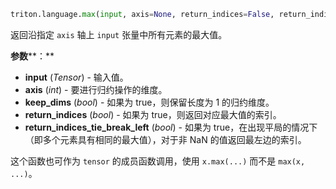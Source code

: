 ```python
triton.language.max(input, axis=None, return_indices=False, return_indices_tie_break_left=True, keep_dims=False)
```


返回沿指定 `axis` 轴上 `input` 张量中所有元素的最大值。 


**参数****：**

* **input** (*Tensor*) - 输入值。
* **axis** (*int*) - 要进行归约操作的维度。
* **keep_dims** (*bool*) - 如果为 true，则保留长度为 1 的归约维度。
* **return_indices** (*bool*) - 如果为 true，则返回对应最大值的索引。
* **return_indices_tie_break_left** (*bool*) - 如果为 true，在出现平局的情况下（即多个元素具有相同的最大值），对于非 NaN 的值返回最左边的索引。

这个函数也可作为 `tensor` 的成员函数调用，使用 `x.max(...)` 而不是 `max(x, ...)`。


